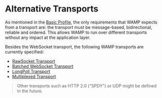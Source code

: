 # Alternative Transports

As mentioned in the [Basic Profile](basic.md), the only requirements that WAMP expects from a transport are: the transport must be message-based, bidirectional, reliable and ordered. This allows WAMP to run over different transports without any impact at the application layer.

Besides the WebSocket transport, the following WAMP transports are currently specified:

* [RawSocket Transport](advanced/rawsocket-transport.md)
* [Batched WebSocket Transport](advanced/batched-websocket-transport.md)
* [LongPoll Transport](advanced/longpoll-transport.md)
* [Multiplexed Transport](advanced/multiplexed-transport.md)

> Other transports such as HTTP 2.0 ("SPDY") or UDP might be defined in the future.
